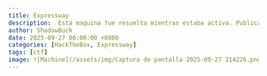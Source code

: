 ```yaml
---
title: Expressway
description:  Está maquina fue resuelta mientras estaba activa. Publicado tras su retiro oficial según las normas de HackTheBox.
author: ShadowBuck
date: 2025-09-27 00:00:00 +0800
categories: [HackTheBox, Expressway]
tags: [ctf]
image: ![Machine](/assets/img/Captura de pantalla 2025-09-27 214226.png){: width="400" }
---
```

